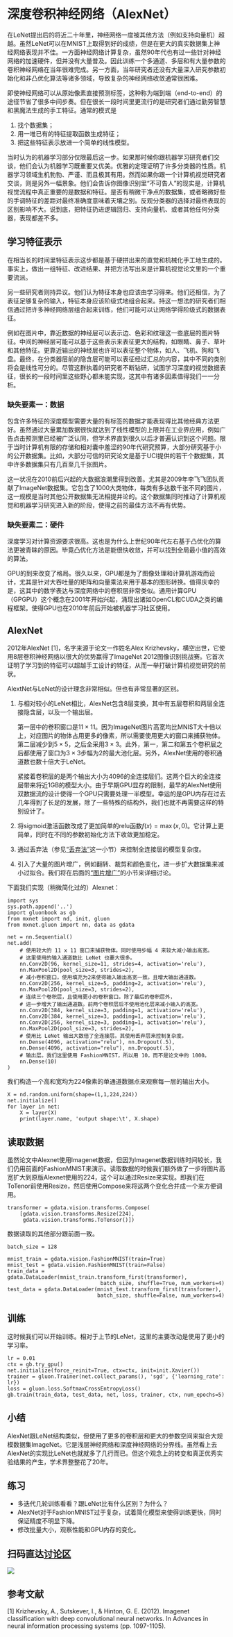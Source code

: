 # 深度卷积神经网络（AlexNet）

在LeNet提出后的将近二十年里，神经网络一度被其他方法（例如支持向量机）超越。虽然LeNet可以在MNIST上取得到好的成绩，但是在更大的真实数据集上神经网络表现并不佳。一方面神经网络计算复杂，虽然90年代也有过一些针对神经网络的加速硬件，但并没有大量普及。因此训练一个多通道、多层和有大量参数的卷积神经网络在当年很难完成。另一方面，当年研究者还没有大量深入研究参数初始化和非凸优化算法等诸多领域，导致复杂的神经网络收敛通常很困难。

即使神经网络可以从原始像素直接预测标签，这种称为端到端（end-to-end）的途径节省了很多中间步奏。但在很长一段时间里更流行的是研究者们通过勤劳智慧和黑魔法生成的手工特征。通常的模式是

1. 找个数据集；
2. 用一堆已有的特征提取函数生成特征；
3. 把这些特征表示放进一个简单的线性模型。

当时认为的机器学习部分仅限最后这一步。如果那时候你跟机器学习研究者们交谈，他们会认为机器学习既重要又优美。优雅的定理证明了许多分类器的性质。机器学习领域生机勃勃、严谨、而且极其有用。然而如果你跟一个计算机视觉研究者交谈，则是另外一幅景象。他们会告诉你图像识别里“不可告人”的现实是，计算机视觉流程中真正重要的是数据和特征。是否有稍微干净点的数据集，或者略微好些的手调特征的差距对最终准确度意味着天壤之别。反观分类器的选择对最终表现的区别影响不大。说到底，把特征扔进逻辑回归、支持向量机、或者其他任何分类器，表现都差不多。

## 学习特征表示

在相当长的时间里特征表示这步都是基于硬拼出来的直觉和机械化手工地生成的。事实上，做出一组特征、改进结果、并把方法写出来是计算机视觉论文里的一个重要流派。

另一些研究者则持异议。他们认为特征本身也应该由学习得来。他们还相信，为了表征足够复杂的输入，特征本身应该阶级式地组合起来。持这一想法的研究者们相信通过把许多神经网络层组合起来训练，他们可能可以让网络学得阶级式的数据表征。

例如在图片中，靠近数据的神经层可以表示边、色彩和纹理这一些底层的图片特征。中间的神经层可能可以基于这些表示来表征更大的结构，如眼睛、鼻子、草叶和其他特征。更靠近输出的神经层也许可以表征整个物体，如人、飞机、狗和飞盘。最终，在分类器层前的隐含层可能可以表征经过汇总的内容，其中不同的类别将会是线性可分的。尽管这群执着的研究者不断钻研，试图学习深度的视觉数据表征，很长的一段时间里这些野心都未能实现，这其中有诸多因素值得我们一一分析。

### 缺失要素一：数据

包含许多特征的深度模型需要大量的有标签的数据才能表现得比其他经典方法更好。虽然通过大量累加数据很快就达到了线性模型的上限并在工业界应用，例如广告点击预测里已经被广泛认同，但学术界直到很久以后才普遍认识到这个问题。限于当时计算机有限的存储和相对囊中羞涩的90年代研究预算，大部分研究基于小的公开数据集。比如，大部分可信的研究论文是基于UCI提供的若干个数据集，其中许多数据集只有几百至几千张图片。

这一状况在2010前后兴起的大数据浪潮里得到改善。尤其是2009年李飞飞团队贡献了ImageNet数据集。它包含了1000大类物体，每类有多达数千张不同的图片，这一规模是当时其他公开数据集无法相提并论的。这个数据集同时推动了计算机视觉和机器学习研究进入新的阶段，使得之前的最佳方法不再有优势。

### 缺失要素二：硬件

深度学习对计算资源要求很高。这也是为什么上世纪90年代左右基于凸优化的算法更被青睐的原因。毕竟凸优化方法是能很快收敛，并可以找到全局最小值的高效的算法。

GPU的到来改变了格局。很久以来，GPU都是为了图像处理和计算机游戏而设计，尤其是针对大吞吐量的矩阵和向量乘法来用于基本的图形转换。值得庆幸的是，这其中的数学表达与深度网络中的卷积层非常类似。通用计算GPU（GPGPU）这个概念在2001年开始兴起，涌现出诸如OpenCL和CUDA之类的编程框架。使得GPU也在2010年前后开始被机器学习社区使用。

## AlexNet

2012年AlexNet [1]，名字来源于论文一作姓名Alex Krizhevsky，横空出世，它使用8层卷积神经网络以很大的优势赢得了ImageNet 2012图像识别挑战赛。它首次证明了学习到的特征可以超越手工设计的特征，从而一举打破计算机视觉研究的前状。

AlextNet与LeNet的设计理念非常相似。但也有非常显著的区别。

1. 与相对较小的LeNet相比，AlexNet包含8层变换，其中有五层卷积和两层全连接隐含层，以及一个输出层。

   第一层中的卷积窗口是$11\times11$。因为ImageNet图片高宽均比MNIST大十倍以上，对应图片的物体占用更多的像素，所以需要使用更大的窗口来捕获物体。第二层减少到$5\times5$，之后全采用$3\times3$。此外，第一，第二和第五个卷积层之后都使用了窗口为$3\times3$步幅为2的最大池化层。另外，AlexNet使用的卷积通道数也数十倍大于LeNet。

   紧接着卷积层的是两个输出大小为4096的全连接层们。这两个巨大的全连接层带来将近1GB的模型大小。由于早期GPU显存的限制，最早的AlexNet使用双数据流的设计使得一个GPU只需要处理一半模型。幸运的是GPU内存在过去几年得到了长足的发展，除了一些特殊的结构外，我们也就不再需要这样的特别设计了。

2. 将sigmoid激活函数改成了更加简单的relu函数$f(x)=\max(x,0)$。它计算上更简单，同时在不同的参数初始化方法下收敛更加稳定。

3. 通过丢弃法（参见[“丢弃法”](../chapter_deep-learning-basics/dropout.md)这一小节）来控制全连接层的模型复杂度。

4. 引入了大量的图片增广，例如翻转、裁剪和颜色变化，进一步扩大数据集来减小过拟合。我们将在后面的[“图片增广”](chapter_computer-vision/image-augmentation.md)的小节来详细讨论。

下面我们实现（稍微简化过的）Alexnet：

```{.python .input}
import sys
sys.path.append('..')
import gluonbook as gb
from mxnet import nd, init, gluon
from mxnet.gluon import nn, data as gdata

net = nn.Sequential()
net.add(
    # 使用较大的 11 x 11 窗口来捕获物体。同时使用步幅 4 来较大减小输出高宽。
    # 这里使用的输入通道数比 LeNet 也要大很多。
    nn.Conv2D(96, kernel_size=11, strides=4, activation='relu'),
    nn.MaxPool2D(pool_size=3, strides=2),
    # 减小卷积窗口，使用填充为2来使得输入输出高宽一致。且增大输出通道数。
    nn.Conv2D(256, kernel_size=5, padding=2, activation='relu'),
    nn.MaxPool2D(pool_size=3, strides=2),
    # 连续三个卷积层，且使用更小的卷积窗口。除了最后的卷积层外，
    # 进一步增大了输出通道数。前两个卷积层后不使用池化层来减小输入的高宽。
    nn.Conv2D(384, kernel_size=3, padding=1, activation='relu'),
    nn.Conv2D(384, kernel_size=3, padding=1, activation='relu'),
    nn.Conv2D(256, kernel_size=3, padding=1, activation='relu'),
    nn.MaxPool2D(pool_size=3, strides=2),
    # 使用比 LeNet 输出大数倍了全连接层。其使用丢弃层来控制复杂度。
    nn.Dense(4096, activation="relu"), nn.Dropout(.5),
    nn.Dense(4096, activation="relu"), nn.Dropout(.5),
    # 输出层。我们这里使用 FashionMNIST，所以用 10，而不是论文中的 1000。
    nn.Dense(10)
)
```

我们构造一个高和宽均为224像素的单通道数据点来观察每一层的输出大小。

```{.python .input}
X = nd.random.uniform(shape=(1,1,224,224))
net.initialize()
for layer in net:
    X = layer(X)
    print(layer.name, 'output shape:\t', X.shape)
```

## 读取数据

虽然论文中Alexnet使用Imagenet数据，但因为Imagenet数据训练时间较长，我们仍用前面的FashionMNIST来演示。读取数据的时候我们额外做了一步将图片高宽扩大到原版Alexnet使用的224，这个可以通过Resize来实现。即我们在ToTenor前使用Resize，然后使用Compose来将这两个变化合并成一个来方便调用。

```{.python .input}
transformer = gdata.vision.transforms.Compose(
    [gdata.vision.transforms.Resize(224), 
     gdata.vision.transforms.ToTensor()])
```

数据读取的其他部分跟前面一致。

```{.python .input}
batch_size = 128

mnist_train = gdata.vision.FashionMNIST(train=True)
mnist_test = gdata.vision.FashionMNIST(train=False)
train_data = gdata.DataLoader(mnist_train.transform_first(transformer),
                              batch_size, shuffle=True, num_workers=4)
test_data = gdata.DataLoader(mnist_test.transform_first(transformer),
                             batch_size, shuffle=False, num_workers=4)
```

## 训练

这时候我们可以开始训练。相对于上节的LeNet，这里的主要改动是使用了更小的学习率。

```{.python .input}
lr = 0.01
ctx = gb.try_gpu()
net.initialize(force_reinit=True, ctx=ctx, init=init.Xavier())
trainer = gluon.Trainer(net.collect_params(), 'sgd', {'learning_rate': lr})
loss = gluon.loss.SoftmaxCrossEntropyLoss()
gb.train(train_data, test_data, net, loss, trainer, ctx, num_epochs=5)
```

## 小结

AlexNet跟LeNet结构类似，但使用了更多的卷积层和更大的参数空间来拟合大规模数据集ImageNet。它是浅层神经网络和深度神经网络的分界线。虽然看上去AlexNet的实现比LeNet也就就多了几行而已。但这个观念上的转变和真正优秀实验结果的产生，学术界整整花了20年。

## 练习

- 多迭代几轮训练看看？跟LeNet比有什么区别？为什么？
- AlexNet对于FashionMNIST过于复杂，试着简化模型来使得训练更快，同时保证精度不明显下降。
- 修改批量大小，观察性能和GPU内存的变化。

## 扫码直达[讨论区](https://discuss.gluon.ai/t/topic/1258)

![](../img/qr_alexnet-gluon.svg)

## 参考文献

[1] Krizhevsky, A., Sutskever, I., & Hinton, G. E. (2012). Imagenet classification with deep convolutional neural networks. In Advances in neural information processing systems (pp. 1097-1105).
